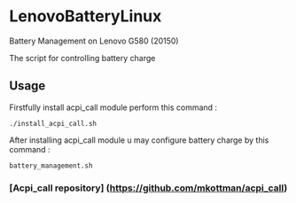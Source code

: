 # LenovoBatteryLinux
Battery Management on Lenovo G580 (20150)

The script for controlling battery charge
## Usage
Firstfully install acpi_call module perform this command :

`./install_acpi_call.sh`


After installing acpi_call module u may configure battery charge by this command :

`battery_management.sh`
### [Acpi_call repository] (https://github.com/mkottman/acpi_call)

